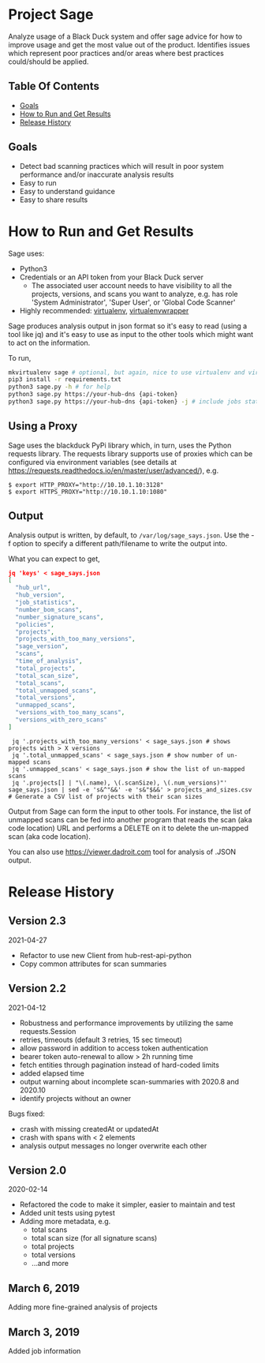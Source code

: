 # Project Sage

Analyze usage of a Black Duck system and offer sage advice for how to improve usage and get the most value out of the product. Identifies issues which represent poor practices and/or areas where best practices could/should be applied.

## Table Of Contents

- [Goals](#goals)
- [How to Run and Get Results](#run)
- [Release History](#release-history)

## Goals <a name="goals"/>

* Detect bad scanning practices which will result in poor system performance and/or inaccurate analysis results
* Easy to run
* Easy to understand guidance
* Easy to share results

# How to Run and Get Results <a name="run" />

Sage uses:

- Python3
- Credentials or an API token from your Black Duck server
  - The associated user account needs to have visibility to all the projects, versions, and scans you want to analyze, e.g. has role 'System Administrator', 'Super User', or 'Global Code Scanner'
- Highly recommended: [virtualenv](https://virtualenv.pypa.io/en/latest/), [virtualenvwrapper](https://virtualenvwrapper.readthedocs.io/en/latest/)

Sage produces analysis output in json format so it's easy to read (using a tool like jq) and it's easy to use as input to the other tools which might want to act on the information.

To run,

```bash
mkvirtualenv sage # optional, but again, nice to use virtualenv and virtualenvwrapper
pip3 install -r requirements.txt
python3 sage.py -h # for help
python3 sage.py https://your-hub-dns {api-token}
python3 sage.py https://your-hub-dns {api-token} -j # include jobs statistics
```

## Using a Proxy

Sage uses the blackduck PyPi library which, in turn, uses the Python requests library. The requests library supports use of proxies which can be configured via environment variables (see details at https://requests.readthedocs.io/en/master/user/advanced/), e.g.

```
$ export HTTP_PROXY="http://10.10.1.10:3128"
$ export HTTPS_PROXY="http://10.10.1.10:1080"
```

## Output

Analysis output is written, by default, to `/var/log/sage_says.json`. Use the -f option to specify a different path/filename to write the output into.

What you can expect to get,

```json
jq 'keys' < sage_says.json
[
  "hub_url",
  "hub_version",
  "job_statistics",
  "number_bom_scans",
  "number_signature_scans",
  "policies",
  "projects",
  "projects_with_too_many_versions",
  "sage_version",
  "scans",
  "time_of_analysis",
  "total_projects",
  "total_scan_size",
  "total_scans",
  "total_unmapped_scans",
  "total_versions",
  "unmapped_scans",
  "versions_with_too_many_scans",
  "versions_with_zero_scans"
]
```

```
 jq '.projects_with_too_many_versions' < sage_says.json # shows projects with > X versions
 jq '.total_unmapped_scans' < sage_says.json # show number of un-mapped scans
 jq '.unmapped_scans' < sage_says.json # show the list of un-mapped scans
 jq '.projects[] | "\(.name), \(.scanSize), \(.num_versions)"' sage_says.json | sed -e 's&^"&&' -e 's&"$&&' > projects_and_sizes.csv # Generate a CSV list of projects with their scan sizes
```

Output from Sage can form the input to other tools. For instance, the list of unmapped scans can be fed into another program that reads the scan (aka code location) URL and performs a DELETE on it to delete the un-mapped scan (aka code location).

You can also use https://viewer.dadroit.com tool for analysis of .JSON output.

# Release History <a name=release-history />

## Version 2.3
2021-04-27

- Refactor to use new Client from hub-rest-api-python
- Copy common attributes for scan summaries

## Version 2.2
2021-04-12

- Robustness and performance improvements by utilizing the same requests.Session
- retries, timeouts (default 3 retries, 15 sec timeout)
- allow password in addition to access token authentication
- bearer token auto-renewal to allow > 2h running time
- fetch entities through pagination instead of hard-coded limits
- added elapsed time
- output warning about incomplete scan-summaries with 2020.8 and 2020.10
- identify projects without an owner

Bugs fixed:
- crash with missing createdAt or updatedAt
- crash with spans with < 2 elements
- analysis output messages no longer overwrite each other


## Version 2.0
2020-02-14

- Refactored the code to make it simpler, easier to maintain and test
- Added unit tests using pytest
- Adding more metadata, e.g.
  - total scans
  - total scan size (for all signature scans)
  - total projects
  - total versions
  - ...and more

## March 6, 2019

Adding more fine-grained analysis of projects

## March 3, 2019

Added job information
